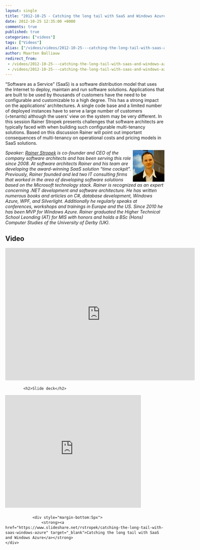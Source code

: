 ```yaml
---
layout: single
title: "2012-10-25 - Catching the long tail with SaaS and Windows Azure"
date: 2012-10-25 12:35:00 +0000
comments: true
published: true
categories: ["videos"]
tags: ["Videos"]
alias: ["/videos/videos/2012-10-25---catching-the-long-tail-with-saas-and-windows-azure"]
author: Maarten Balliauw
redirect_from:
 - /videos/2012-10-25---catching-the-long-tail-with-saas-and-windows-azure.html
 - /videos/2012-10-25---catching-the-long-tail-with-saas-and-windows-azure.html
---
```


<p>&ldquo;Software as a Service&rdquo; (SaaS) is a software distribution model that uses the Internet to deploy, maintain and run software solutions. Applications that are built to be used by thousands of customers have the need to be configurable and customizable to a high degree. This has a strong impact on the applications&rsquo; architectures. A single code base and a limited number of deployed instances have to serve a large number of customers (=tenants) although the users&rsquo; view on the system may be very different. In this session Rainer Stropek presents challenges that software architects are typically faced with when building such configurable multi-tenancy solutions. Based on this discussion Rainer will point out important consequences of multi-tenancy on operational costs and pricing models in SaaS solutions.</p>
<p><em><img width="100" height="100" align="right" alt="Kristof Rennen" src="/assets/media/speakers/rainer-stropek.jpg">Speaker: </em><em><a href="https://www.timecockpit.com">Rainer Stropek</a> is co-founder and CEO of the company software architects and has been serving this role since 2008. At software architects Rainer and his team are developing the award-winning SaaS solution &ldquo;time cockpit&rdquo;. Previously, Rainer founded and led two IT consulting firms that worked in the area of developing software solutions based on the Microsoft technology stack. Rainer is recognized as an expert concerning .NET development and software architecture. He has written numerous books and articles on C#, database development, Windows Azure, WPF, and Silverlight. Additionally he regularly speaks at conferences, workshops and trainings in Europe and the US. Since 2010 he has been MVP for Windows Azure. Rainer graduated the Higher Technical School Leonding (AT) for MIS with honors and holds a BSc (Hons) Computer Studies of the University of Derby (UK). </em></p>

<h2>Video</h2>
<div>
				
				
				
<iframe width="600" height="420" src="https://www.youtube.com/embed/Jc6Ush4yRgU?hd=1" frameborder="0" allowfullscreen=""></iframe>
				
</div>

			<h2>Slide deck</h2>
<div>
					<iframe src="https://www.slideshare.net/slideshow/embed_code/15016858" width="427" height="356" frameborder="0" marginwidth="0" marginheight="0" scrolling="no" style="border:1px solid #CCC;border-width:1px 1px 0;margin-bottom:5px" allowfullscreen="" webkitallowfullscreen="" mozallowfullscreen=""></iframe>
			
				<div style="margin-bottom:5px"> 
					<strong><a href="https://www.slideshare.net/rstropek/catching-the-long-tail-with-saas-windows-azure" target="_blank">Catching the long tail with SaaS and Windows Azure</a></strong>
	</div>
</div>






